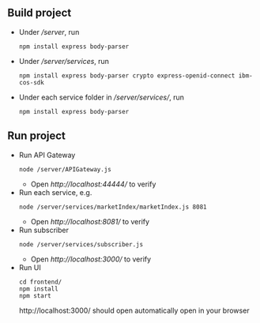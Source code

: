 ## Build project

* Under */server*, run
    ```
    npm install express body-parser
    ```
* Under */server/services*, run
    ```
    npm install express body-parser crypto express-openid-connect ibm-cos-sdk
    ```
* Under each service folder in */server/services/*, run
    ```
    npm install express body-parser
    ```


## Run project

* Run API Gateway
    ```
    node /server/APIGateway.js
    ```
    * Open *http://localhost:44444/* to verify
* Run each service, e.g.
    ```
    node /server/services/marketIndex/marketIndex.js 8081
    ```
    * Open *http://localhost:8081/* to verify
* Run subscriber
    ```
    node /server/services/subscriber.js
    ```
    * Open *http://localhost:3000/* to verify
* Run UI
	```
    cd frontend/
	npm install
	npm start
    ```
	http://localhost:3000/ should open automatically open in your browser